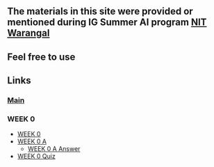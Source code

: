 ## The materials in this site were provided or mentioned during <strong>IG Summer AI</strong> program <a href="https://nitw.ac.in">NIT Warangal</a> 

## Feel free to use 

## Links
### <a href="https://sauravshah31.github.io/Machine_Learning/">Main</a>
### WEEK 0
* <a href="https://sauravshah31.github.io/Machine_Learning/assignment_week0.html">WEEK 0</a>
* <a href="https://sauravshah31.github.io/Machine_Learning/assignment_week0_a.html">WEEK 0 A</a>
  * <a href="https://sauravshah31.github.io/Machine_Learning/assignment_week0_a_ans.html">WEEK 0 A Answer</a>
* <a href="https://sauravshah31.github.io/Machine_Learning/assignment_week0_a_quiz.html">WEEK 0 Quiz</a>
